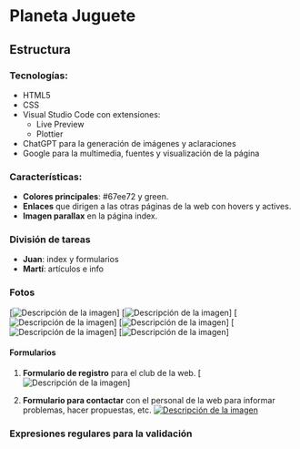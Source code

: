 # Planeta Juguete

## Estructura

### Tecnologías:
- HTML5
- CSS
- Visual Studio Code con extensiones:
  - Live Preview
  - Plottier
- ChatGPT para la generación de imágenes y aclaraciones
- Google para la multimedia, fuentes y visualización de la página

### Características:
- **Colores principales**: #67ee72 y green.
- **Enlaces** que dirigen a las otras páginas de la web con hovers y actives.
- **Imagen parallax** en la página index.

### División de tareas
- **Juan**: index y formularios
- **Martí**: artículos e info

### Fotos
[![Descripción de la imagen](../imagenesREADME/imagenREADME1png.png)]
[![Descripción de la imagen](https://www.example.com/imagen.jpg)]
[![Descripción de la imagen](https://www.example.com/imagen.jpg)]
[![Descripción de la imagen](https://www.example.com/imagen.jpg)]
[![Descripción de la imagen](https://www.example.com/imagen.jpg)]
[![Descripción de la imagen](https://www.example.com/imagen.jpg)]

#### Formularios
1. **Formulario de registro** para el club de la web.
[![Descripción de la imagen](imageneREADME/imagenREADME1.png)]

2. **Formulario para contactar** con el personal de la web para informar problemas, hacer propuestas, etc.
[![Descripción de la imagen](https://www.example.com/imagen.jpg)](https://www.example.com)

### Expresiones regulares para la validación


